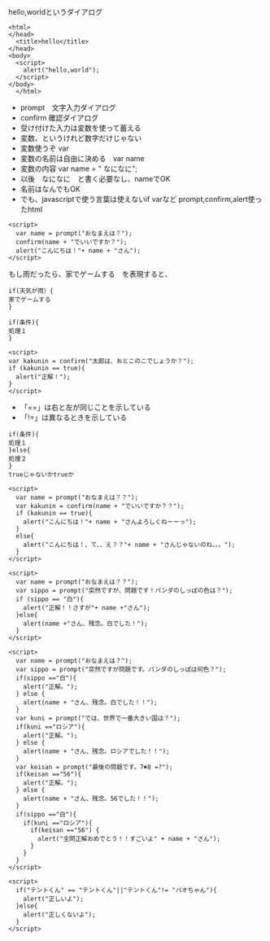 hello,worldというダイアログ  
```
<html>
</head>
  <title>hello</title>
</head>
<body>
  <script>
    alert("hello,world");
  </script>
</body>
  </html>
```
- prompt　文字入力ダイアログ
- confirm 確認ダイアログ
- 受け付けた入力は変数を使って蓄える
- 変数、というけれど数字だけじゃない
- 変数使うぞ var　
- 変数の名前は自由に決める　var name
- 変数の内容 var name = " なになに";
- 以後　なになに　と書く必要なし、nameでOK
- 名前はなんでもOK
- でも、javascriptで使う言葉は使えないif varなど
prompt,confirm,alert使ったhtml
```
<script>
  var name = prompt("おなまえは？");
  confirm(name + "でいいですか？");
  alert("こんにちは！"+ name + "さん");
</script>
```
もし雨だったら、家でゲームする　を表現すると、
```
if(天気が雨）{
家でゲームする
}
```
```
if(条件){
処理１
}
```
```
<script>
var kakunin = confirm("太郎は、おとこのこでしょうか？");
if (kakunin == true){
  alert("正解！");
}
</script>
```
- 「==」は右と左が同じことを示している  
- 「!=」は異なるときを示している  
```
if(条件){
処理１
}else{
処理２
}
trueじゃないかtrueか
```
```
<script>
  var name = prompt("おなまえは？？");
  var kakunin = confirm(name + "でいいですか？？");
  if (kakunin == true){
    alert("こんにちは！"+ name + "さんよろしくねーーっ");
  }
  else{
    alert("こんにちは！、て、、え？？"+ name + "さんじゃないのね。。。");
  }
</script>
```
```
<script>
  var name = prompt("おなまえは？？");
  var sippo = prompt("突然ですが、問題です！パンダのしっぽの色は？");
  if (sippo == "白"){
    alert("正解！！さすが"+ name +"さん");
  }else{
    alert(name +"さん、残念。白でした！");
  }
</script>
```
```
<script>
  var name = prompt("おなまえは？");
  var sippo = prompt("突然ですが問題です。パンダのしっぽは何色？");
  if(sippo =="白"){
    alert("正解。");
  } else {
    alert(name + "さん、残念。白でした！！");
  }
  var kuni = prompt("では、世界で一番大きい国は？");
  if(kuni =="ロシア"){
    alert("正解。");
  } else {
    alert(name + "さん、残念。ロシアでした！！");
  }
  var keisan = prompt("最後の問題です。7✖️8 =?");
  if(keisan =="56"){
    alert("正解。");
  } else {
    alert(name + "さん、残念。56でした！！");
  }
  if(sippo =="白"){
    if(kuni =="ロシア"){
      if(keisan =="56") {
        alert("全問正解おめでとう！！すごいよ" + name + "さん");
      }
    }
  }
</script>
```
```
<script>
  if("テントくん" == "テントくん"||"テントくん"!= "パオちゃん"){
    alert("正しいよ");
  }else{
    alert("正しくないよ");
  }
</script>
```
